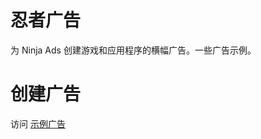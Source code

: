 # 忍者广告
为 Ninja Ads 创建游戏和应用程序的横幅广告。一些广告示例。
# 创建广告
访问 [示例广告](https://github.com/NurMi-io/SampleAds.git)
